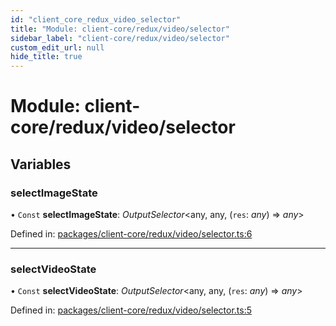 ```yaml
---
id: "client_core_redux_video_selector"
title: "Module: client-core/redux/video/selector"
sidebar_label: "client-core/redux/video/selector"
custom_edit_url: null
hide_title: true
---
```


# Module: client-core/redux/video/selector

## Variables

### selectImageState

• `Const` **selectImageState**: *OutputSelector*<any, any, (`res`: *any*) => *any*\>

Defined in: [packages/client-core/redux/video/selector.ts:6](https://github.com/xr3ngine/xr3ngine/blob/9d253dc38/packages/client-core/redux/video/selector.ts#L6)

___

### selectVideoState

• `Const` **selectVideoState**: *OutputSelector*<any, any, (`res`: *any*) => *any*\>

Defined in: [packages/client-core/redux/video/selector.ts:5](https://github.com/xr3ngine/xr3ngine/blob/9d253dc38/packages/client-core/redux/video/selector.ts#L5)
